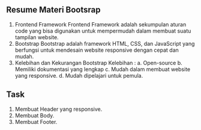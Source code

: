 ## Resume Materi Bootsrap
1. Frontend Framework
Frontend Framework adalah sekumpulan aturan code yang bisa digunakan untuk mempermudah dalam membuat suatu tampilan website.
2. Bootstrap
Bootstrap adalah framework HTML, CSS, dan JavaScript yang berfungsi untuk mendesain website responsive dengan cepat dan mudah. 
3. Kelebihan dan Kekurangan Bootstrap
Kelebihan :
a. Open-source
b. Memiliki dokumentasi yang lengkap
c. Mudah dalam membuat website yang responsive.
d. Mudah dipelajari untuk pemula.

## Task 
1. Membuat Header yang responsive.
2. Membuat Body.
3. Membuat Footer.



